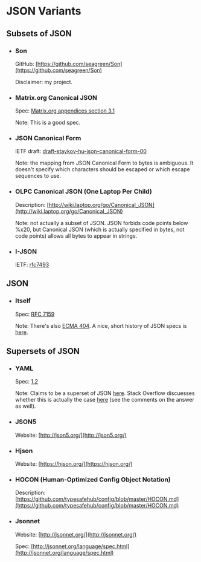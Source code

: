 # JSON Variants

## Subsets of JSON

+ ### Son

    GitHub: [https://github.com/seagreen/Son](https://github.com/seagreen/Son)

    Disclaimer: my project.

+ ### Matrix.org Canonical JSON

    Spec: [Matrix.org appendices section 3.1](https://matrix.org/docs/spec/appendices.html#canonical-json)

    Note: This is a good spec.

+ ### JSON Canonical Form

    IETF draft: [draft-staykov-hu-json-canonical-form-00](https://tools.ietf.org/html/draft-staykov-hu-json-canonical-form-00)

    Note: the mapping from JSON Canonical Form to bytes is ambiguous. It doesn't specify which characters should be escaped or which escape sequences to use.

+ ### OLPC Canonical JSON (One Laptop Per Child)

    Description: [http://wiki.laptop.org/go/Canonical_JSON](http://wiki.laptop.org/go/Canonical_JSON)

    Note: not actually a subset of JSON. JSON forbids code points below %x20, but Canonical JSON (which is actually specified in bytes, not code points) allows all bytes to appear in strings.

+ ### I-JSON

    IETF: [rfc7493](https://tools.ietf.org/html/rfc7493)

## JSON


+ ### Itself

    Spec: [RFC 7159](https://tools.ietf.org/html/rfc7159)

    Note: There's also [ECMA 404](https://www.ecma-international.org/publications/files/ECMA-ST/ECMA-404.pdf). A nice, short history of JSON specs is [here](https://www.tbray.org/ongoing/When/201x/2014/03/05/RFC7159-JSON).

## Supersets of JSON

+ ### YAML

    Spec: [1.2](http://yaml.org/spec/1.2/spec.html)

    Note: Claims to be a superset of JSON [here](http://yaml.org/spec/1.2/spec.html#id2759572). Stack Overflow discuesses whether this is actually the case [here](https://stackoverflow.com/a/26220257/1132816) (see the comments on the answer as well).

+ ### JSON5

    Website: [http://json5.org/](http://json5.org/)

+ ### Hjson

    Website: [https://hjson.org/](https://hjson.org/)

+ ### HOCON (Human-Optimized Config Object Notation)

    Description: [https://github.com/typesafehub/config/blob/master/HOCON.md](https://github.com/typesafehub/config/blob/master/HOCON.md)

+ ### Jsonnet

    Website: [http://jsonnet.org/](http://jsonnet.org/)

    Spec: [http://jsonnet.org/language/spec.html](http://jsonnet.org/language/spec.html)
